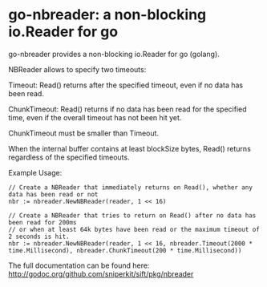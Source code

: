 go-nbreader: a non-blocking io.Reader for go
============================================

go-nbreader provides a non-blocking io.Reader for go (golang).

NBReader allows to specify two timeouts:

Timeout: Read() returns after the specified timeout, even if no data has been read.

ChunkTimeout: Read() returns if no data has been read for the specified time, even if the overall timeout has not been hit yet.

ChunkTimeout must be smaller than Timeout.

When the internal buffer contains at least blockSize bytes, Read() returns regardless of the specified timeouts.

Example Usage:

	// Create a NBReader that immediately returns on Read(), whether any data has been read or not
	nbr := nbreader.NewNBReader(reader, 1 << 16)

	// Create a NBReader that tries to return on Read() after no data has been read for 200ms
	// or when at least 64k bytes have been read or the maximum timeout of 2 seconds is hit.
	nbr := nbreader.NewNBReader(reader, 1 << 16, nbreader.Timeout(2000 * time.Millisecond), nbreader.ChunkTimeout(200 * time.Millisecond))

The full documentation can be found here: <http://godoc.org/github.com/sniperkit/sift/pkg/nbreader>
